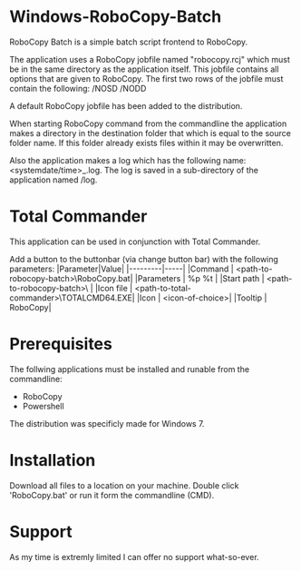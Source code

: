 # Windows-RoboCopy-Batch
 
RoboCopy Batch is a simple batch script frontend to RoboCopy.

The application uses a RoboCopy jobfile named "robocopy.rcj" which must be in the same directory as the application itself. This jobfile contains all options that are given to
RoboCopy. The first two rows of the jobfile must contain the following:
  /NOSD
  /NODD

A default RoboCopy jobfile has been added to the distribution.

When starting RoboCopy command from the commandline the application makes a directory in the destination folder that which is equal to the source folder name. If this folder already exists files within it may be overwritten.

Also the application makes a log which has the following name: <systemdate/time>_<source folder name>.log. The log is saved in a sub-directory of the application named /log.

# Total Commander
This application can be used in conjunction with Total Commander. 

Add a button to the buttonbar (via change button bar) with the following parameters:
|Parameter|Value|
|---------|-----|
|Command    | \<path-to-robocopy-batch\>\\RoboCopy.bat|
|Parameters | %p %t |
|Start path | \<path-to-robocopy-batch\>\\ |
|Icon file  | \<path-to-total-commander\>\\TOTALCMD64.EXE|
|Icon       | \<icon-of-choice\>|
|Tooltip    | RoboCopy|

# Prerequisites
The follwing applications must be installed and runable from the commandline:
* RoboCopy 
* Powershell
 
The distribution was specificly made for Windows 7.

# Installation
Download all files to a location on your machine. Double click 'RoboCopy.bat' or run it form the commandline (CMD).

# Support
As  my time is extremly limited I can offer no support what-so-ever.
